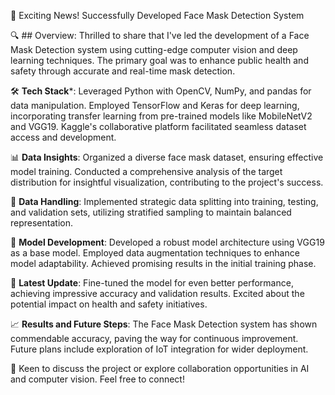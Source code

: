 🚀 Exciting News! Successfully Developed Face Mask Detection System

🔍 ## Overview:
Thrilled to share that I've led the development of a Face Mask Detection system using cutting-edge computer vision and deep learning techniques. The primary goal was to enhance public health and safety through accurate and real-time mask detection.

🛠️ **Tech Stack***:
Leveraged Python with OpenCV, NumPy, and pandas for data manipulation. Employed TensorFlow and Keras for deep learning, incorporating transfer learning from pre-trained models like MobileNetV2 and VGG19. Kaggle's collaborative platform facilitated seamless dataset access and development.

📊 **Data Insights**:
Organized a diverse face mask dataset, ensuring effective model training. Conducted a comprehensive analysis of the target distribution for insightful visualization, contributing to the project's success.

📂 **Data Handling**:
Implemented strategic data splitting into training, testing, and validation sets, utilizing stratified sampling to maintain balanced representation.

🎨 **Model Development**:
Developed a robust model architecture using VGG19 as a base model. Employed data augmentation techniques to enhance model adaptability. Achieved promising results in the initial training phase.

🚀 **Latest Update**:
Fine-tuned the model for even better performance, achieving impressive accuracy and validation results. Excited about the potential impact on health and safety initiatives.

📈 **Results and Future Steps**:
The Face Mask Detection system has shown commendable accuracy, paving the way for continuous improvement. Future plans include exploration of IoT integration for wider deployment.

💬 Keen to discuss the project or explore collaboration opportunities in AI and computer vision. Feel free to connect!
